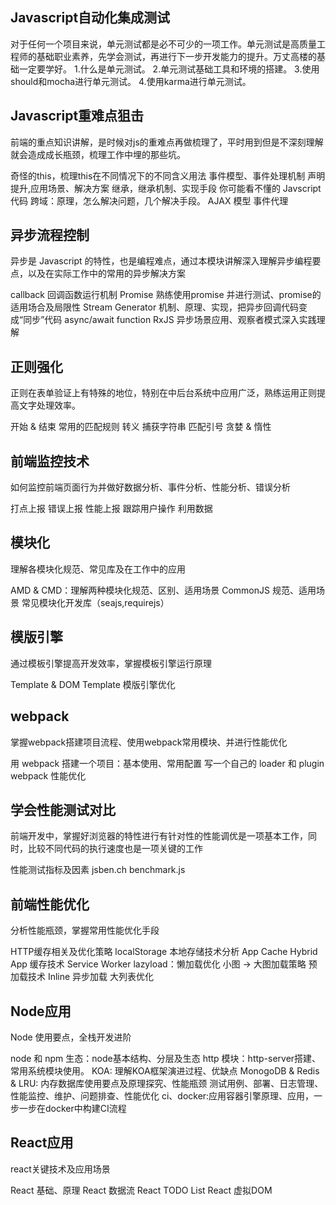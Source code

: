 ## Javascript自动化集成测试

对于任何一个项目来说，单元测试都是必不可少的一项工作。单元测试是高质量工程师的基础职业素养，先学会测试，再进行下一步开发能力的提升。万丈高楼的基础一定要学好。
1.什么是单元测试。
2.单元测试基础工具和环境的搭建。
3.使用should和mocha进行单元测试。
4.使用karma进行单元测试。

## Javascript重难点狙击

前端的重点知识讲解，是时候对js的重难点再做梳理了，平时用到但是不深刻理解就会造成成长瓶颈，梳理工作中埋的那些坑。

奇怪的this，梳理this在不同情况下的不同含义用法
事件模型、事件处理机制
声明提升,应用场景、解决方案
继承，继承机制、实现手段
你可能看不懂的 Javscript 代码
跨域：原理，怎么解决问题，几个解决手段。
AJAX 模型
事件代理

## 异步流程控制

异步是 Javascript 的特性，也是编程难点，通过本模块讲解深入理解异步编程要点，以及在实际工作中的常用的异步解决方案

callback 回调函数运行机制
Promise 熟练使用promise 并进行测试、promise的适用场合及局限性
Stream
Generator 机制、原理、实现，把异步回调代码变成“同步”代码
async/await function
RxJS 异步场景应用、观察者模式深入实践理解

## 正则强化

正则在表单验证上有特殊的地位，特别在中后台系统中应用广泛，熟练运用正则提高文字处理效率。

开始 & 结束
常用的匹配规则
转义
捕获字符串
匹配引号
贪婪 & 惰性

## 前端监控技术

如何监控前端页面行为并做好数据分析、事件分析、性能分析、错误分析

打点上报
错误上报
性能上报
跟踪用户操作
利用数据

## 模块化

理解各模块化规范、常见库及在工作中的应用

AMD & CMD：理解两种模块化规范、区别、适用场景
CommonJS 规范、适用场景
常见模块化开发库（seajs,requirejs）

## 模版引擎

通过模板引擎提高开发效率，掌握模板引擎运行原理

Template & DOM Template
模版引擎优化

## webpack

掌握webpack搭建项目流程、使用webpack常用模块、并进行性能优化

用 webpack 搭建一个项目：基本使用、常用配置
写一个自己的 loader 和 plugin
webpack 性能优化

## 学会性能测试对比

前端开发中，掌握好浏览器的特性进行有针对性的性能调优是一项基本工作，同时，比较不同代码的执行速度也是一项关键的工作

性能测试指标及因素
jsben.ch
benchmark.js

## 前端性能优化

分析性能瓶颈，掌握常用性能优化手段

HTTP缓存相关及优化策略
localStorage 本地存储技术分析
App Cache
Hybrid App 缓存技术
Service Worker
lazyload：懒加载优化
小图 -> 大图加载策略
预加载技术
Inline
异步加载
大列表优化

## Node应用

Node 使用要点，全栈开发进阶

node 和 npm 生态：node基本结构、分层及生态
http 模块：http-server搭建、常用系统模块使用。
KOA: 理解KOA框架演进过程、优缺点
MonogoDB & Redis & LRU: 内存数据库使用要点及原理探究、性能瓶颈
测试用例、部署、日志管理、性能监控、维护、问题排查、性能优化
ci、docker:应用容器引擎原理、应用，一步一步在docker中构建CI流程

## React应用

react关键技术及应用场景

React 基础、原理
React 数据流
React TODO List
React 虚拟DOM
